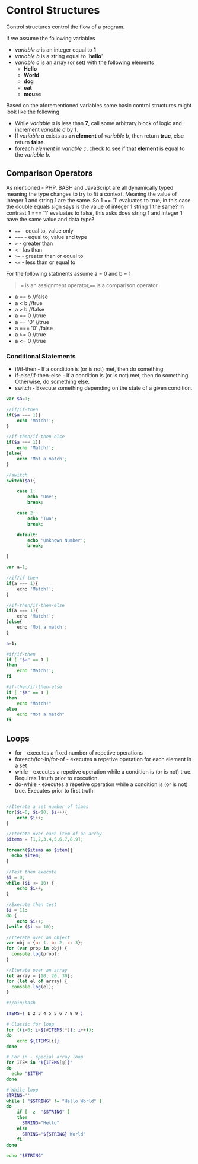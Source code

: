 # Control Structures
Control structures control the flow of a program.

If we assume the following variables

* *variable a* is an integer equal to **1**
* *variable b* is a string equal to '**hello**'
* *variable c* is an array (or set) with the following elements
    * **Hello**
    * **World**
    * **dog**
    * **cat**
    * **mouse**

Based on the aforementioned variables some basic control structures might look like the following

* While *variable a* is less than **7**, call some arbitrary block of logic and increment *variable a* by **1**.
* If *variable a* exists as **an element** of *variable b*, then return **true**, else return **false**.
* foreach *element* in *variable c*, check to see if that **element** is equal to the *variable b*.

## Comparison Operators

As mentioned - PHP, BASH and JavaScript are all dynamically typed meaning the type changes to try to fit a context. Meaning the value of integer 1 and string 1 are the same. So 1 == '1' evaluates to true, in this case the double equals sign says is the value of integer 1 string 1 the same? In contrast 1 === '1' evaluates to false, this asks does string 1 and integer 1 have the same value and data type?  

* ```==``` - equal to, value only
* ```===``` - equal to, value and type
* ```>``` - greater than
* ```<``` - las than
* ```>=``` - greater than or equal to
* ```<=``` - less than or equal to

For the following statments assume a = 0 and b = 1

>```=``` is an assignment operator,```==``` is a comparison operator.

* a == b //false
* a < b //true
* a > b //false
* a == 0 //true
* a == '0' //true
* a === '0' /false
* a >= 0 //true
* a <= 0 //true

### Conditional Statements
* if/if-then - If a condition is (or is not) met, then do something
* if-else/if-then-else - If a condition is (or is not) met, then do something. Otherwise, do something else.
* switch - Execute something depending on the state of a given condition.

```php
var $a=1;

//if/if-then
if($a === 1){
    echo 'Match!';
}

//if-then/if-then-else
if($a === 1){
    echo 'Match!';
}else{
    echo 'Mot a match';
}

//switch
switch($a){

    case 1:
        echo 'One';
        break;

    case 2:
        echo 'Two';
        break;

    default:
        echo 'Unknown Number';
        break;

}
```

```js
var a=1;

//if/if-then
if(a === 1){
    echo 'Match!';
}

//if-then/if-then-else
if(a === 1){
    echo 'Match!';
}else{
    echo 'Mot a match';
}
```

```bash
a=1;

#if/if-then
if [ "$a" == 1 ]
then
    echo 'Match!';
fi

#if-then/if-then-else
if [ "$a" == 1 ]
then
    echo "Match!"
else
    echo "Mot a match"
fi
```

## Loops
* for - executes a fixed number of repetive operations
* foreach/for-in/for-of - executes a repetive operation for each element in a set
* while - executes a repetive operation while a condition is (or is not) true. Requires 1 truth prior to execution.
* do-while - executes a repetive operation while a condition is (or is not) true. Executes prior to first truth. 

```php

//Iterate a set number of times
for($i=0; $i<10; $i++){
    echo $i++;
}

//Iterate over each item of an array
$items = [1,2,3,4,5,6,7,8,9];

foreach($items as $item){
  echo $item;
}

//Test then execute
$i = 0;
while ($i <= 10) {
    echo $i++;
}

//Execute then test
$i = 11;
do {
    echo $i++;
}while ($i <= 10);
```

```js
//Iterate over an object
var obj = {a: 1, b: 2, c: 3};
for (var prop in obj) {
  console.log(prop);
}

//Iterate over an array
let array = [10, 20, 30];
for (let el of array) {
  console.log(el);
}
```

```bash
#!/bin/bash

ITEMS=( 1 2 3 4 5 5 6 7 8 9 )

# Classic for loop
for ((i=0; i<${#ITEMS[*]}; i++));
do
    echo ${ITEMS[i]}
done

# For in - special array loop
for ITEM in "${ITEMS[@]}"
do
  echo "$ITEM"
done

# While loop
STRING=''
while [ "$STRING" != "Hello World" ]
do
    if [ -z  "$STRING" ]
    then
      STRING="Hello"
    else
      STRING="${STRING} World"
    fi
done

echo "$STRING"
```